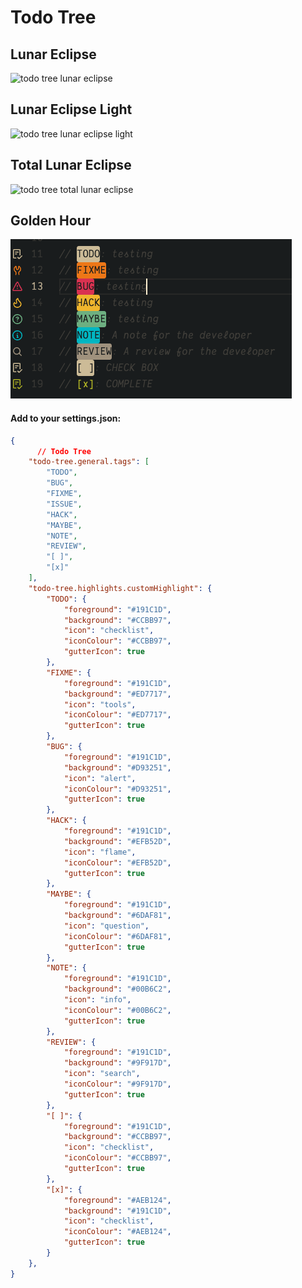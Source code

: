# Todo Tree

## Lunar Eclipse
![todo tree lunar eclipse](../images/todo_tree-lunar_eclipse.png)

## Lunar Eclipse Light
![todo tree lunar eclipse light](../images/todo_tree-lunar_eclipse_light.png)

## Total Lunar Eclipse
![todo tree total lunar eclipse](../images/todo_tree-total_lunar_eclipse.png)

## Golden Hour
![todo tree golden hour](../images/todo_tree-golden_hour.png)

#### Add to your settings.json:
```json
{
      // Todo Tree
    "todo-tree.general.tags": [
        "TODO",
        "BUG",
        "FIXME",
        "ISSUE",
        "HACK",
        "MAYBE",
        "NOTE",
        "REVIEW",
        "[ ]",
        "[x]"
    ],
    "todo-tree.highlights.customHighlight": {
        "TODO": {
            "foreground": "#191C1D",
            "background": "#CCBB97",
            "icon": "checklist",
            "iconColour": "#CCBB97",
            "gutterIcon": true
        },
        "FIXME": {
            "foreground": "#191C1D",
            "background": "#ED7717",
            "icon": "tools",
            "iconColour": "#ED7717",
            "gutterIcon": true
        },
        "BUG": {
            "foreground": "#191C1D",
            "background": "#D93251",
            "icon": "alert",
            "iconColour": "#D93251",
            "gutterIcon": true
        },
        "HACK": {
            "foreground": "#191C1D",
            "background": "#EFB52D",
            "icon": "flame",
            "iconColour": "#EFB52D",
            "gutterIcon": true
        },
        "MAYBE": {
            "foreground": "#191C1D",
            "background": "#6DAF81",
            "icon": "question",
            "iconColour": "#6DAF81",
            "gutterIcon": true
        },
        "NOTE": {
            "foreground": "#191C1D",
            "background": "#00B6C2",
            "icon": "info",
            "iconColour": "#00B6C2",
            "gutterIcon": true
        },
        "REVIEW": {
            "foreground": "#191C1D",
            "background": "#9F917D",
            "icon": "search",
            "iconColour": "#9F917D",
            "gutterIcon": true
        },
        "[ ]": {
            "foreground": "#191C1D",
            "background": "#CCBB97",
            "icon": "checklist",
            "iconColour": "#CCBB97",
            "gutterIcon": true
        },
        "[x]": {
            "foreground": "#AEB124",
            "background": "#191C1D",
            "icon": "checklist",
            "iconColour": "#AEB124",
            "gutterIcon": true
        }
    },
}

```
